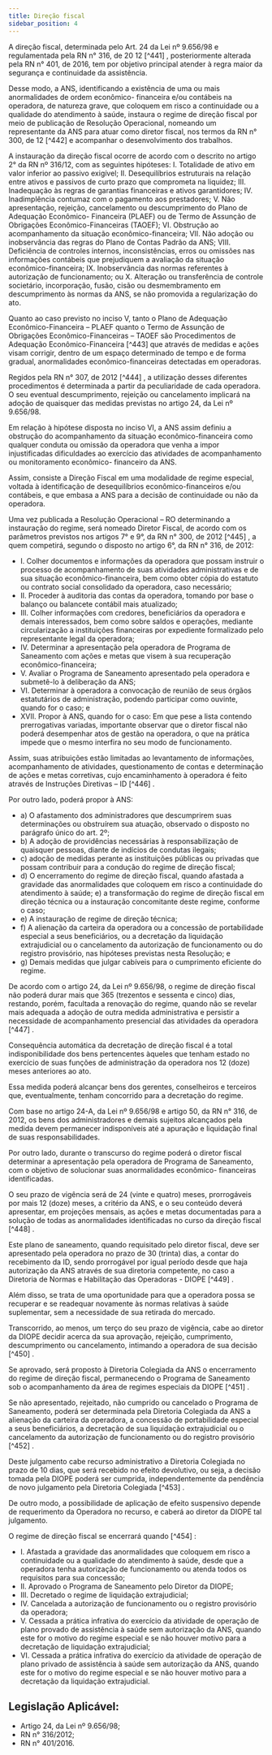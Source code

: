 ```yaml
---
title: Direção fiscal
sidebar_position: 4
---
```


A direção fiscal, determinada pelo Art. 24 da Lei nº 9.656/98 e regulamentada pela RN n° 316, de 20 12 [^441] ,
posteriormente alterada pela RN n° 401, de 2016, tem por objetivo principal atender à regra maior da
segurança e continuidade da assistência.

Desse modo, a ANS, identificando a existência de uma ou mais anormalidades de ordem econômico-
financeira e/ou contábeis na operadora, de natureza grave, que coloquem em risco a continuidade ou a
qualidade do atendimento à saúde, instaura o regime de direção fiscal por meio de publicação de Resolução
Operacional, nomeando um representante da ANS para atuar como diretor fiscal, nos termos da RN n° 300,
de 12 [^442] e acompanhar o desenvolvimento dos trabalhos.

A instauração da direção fiscal ocorre de acordo com o descrito no artigo 2° da RN nº 316/12, com as
seguintes hipóteses:
I. Totalidade de ativo em valor inferior ao passivo exigível;
II. Desequilíbrios estruturais na relação entre ativos e passivos de curto prazo que comprometa na liquidez;
III. Inadequação às regras de garantias financeiras e ativos garantidores;
IV. Inadimplência contumaz com o pagamento aos prestadores;
V. Não apresentação, rejeição, cancelamento ou descumprimento do Plano de Adequação Econômico-
Financeira (PLAEF) ou de Termo de Assunção de Obrigações Econômico-Financeiras (TAOEF);
VI. Obstrução ao acompanhamento da situação econômico-financeira;
VII. Não adoção ou inobservância das regras do Plano de Contas Padrão da ANS;
VIII. Deficiência de controles internos, inconsistências, erros ou omissões nas informações contábeis que
prejudiquem a avaliação da situação econômico-financeira;
IX. Inobservância das normas referentes à autorização de funcionamento; ou
X. Alteração ou transferência de controle societário, incorporação, fusão, cisão ou desmembramento em
descumprimento às normas da ANS, se não promovida a regularização do ato.

Quanto ao caso previsto no inciso V, tanto o Plano de Adequação Econômico-Financeira – PLAEF quanto
o Termo de Assunção de Obrigações Econômico-Financeiras – TAOEF são Procedimentos de Adequação
Econômico-Financeira [^443] que através de medidas e ações visam corrigir, dentro de um espaço determinado
de tempo e de forma gradual, anormalidades econômico-financeiras detectadas em operadoras.

Regidos pela RN n° 307, de 2012 [^444] , a utilização desses diferentes procedimentos é determinada a partir
da peculiaridade de cada operadora. O seu eventual descumprimento, rejeição ou cancelamento implicará
na adoção de quaisquer das medidas previstas no artigo 24, da Lei nº 9.656/98.

Em relação à hipótese disposta no inciso VI, a ANS assim definiu a obstrução do acompanhamento da
situação econômico-financeira como qualquer conduta ou omissão da operadora que venha a impor
injustificadas dificuldades ao exercício das atividades de acompanhamento ou monitoramento econômico-
financeiro da ANS.

Assim, consiste a Direção Fiscal em uma modalidade de regime especial, voltada à identificação de
desequilíbrios econômico-financeiros e/ou contábeis, e que embasa a ANS para a decisão de continuidade
ou não da operadora.

Uma vez publicada a Resolução Operacional – RO determinando a instauração do regime, será nomeado
Diretor Fiscal, de acordo com os parâmetros previstos nos artigos 7° e 9°, da RN n° 300, de 2012 [^445] , a
quem competirá, segundo o disposto no artigo 6°, da RN n° 316, de 2012:
- I. Colher documentos e informações da operadora que possam instruir o processo de acompanhamento
de suas atividades administrativas e de sua situação econômico-financeira, bem como obter cópia do
estatuto ou contrato social consolidado da operadora, caso necessário;
- II. Proceder à auditoria das contas da operadora, tomando por base o balanço ou balancete contábil mais atualizado;
- III. Colher informações com credores, beneficiários da operadora e demais interessados, bem como sobre
saldos e operações, mediante circularização a instituições financeiras por expediente formalizado pelo
representante legal da operadora;
- IV. Determinar a apresentação pela operadora de Programa de Saneamento com ações e metas que visem
à sua recuperação econômico-financeira;
- V. Avaliar o Programa de Saneamento apresentado pela operadora e submetê-lo à deliberação da ANS;
- VI. Determinar à operadora a convocação de reunião de seus órgãos estatutários de administração, podendo
participar como ouvinte, quando for o caso; e
- XVII. Propor à ANS, quando for o caso:
Em que pese a lista contendo prerrogativas variadas, importante observar que o diretor fiscal não poderá
desempenhar atos de gestão na operadora, o que na prática impede que o mesmo interfira no seu modo
de funcionamento.

Assim, suas atribuições estão limitadas ao levantamento de informações, acompanhamento de atividades,
questionamento de contas e determinação de ações e metas corretivas, cujo encaminhamento à operadora
é feito através de Instruções Diretivas – ID [^446] .

Por outro lado, poderá propor à ANS:
- a) O afastamento dos administradores que descumprirem suas determinações ou obstruírem sua
atuação, observado o disposto no parágrafo único do art. 2º;
- b) A adoção de providências necessárias à responsabilização de quaisquer pessoas, diante de indícios
de condutas ilegais;
- c) adoção de medidas perante as instituições públicas ou privadas que possam contribuir para a
condução do regime de direção fiscal;
- d) O encerramento do regime de direção fiscal, quando afastada a gravidade das anormalidades que
coloquem em risco a continuidade do atendimento à saúde; e) a transformação do regime de direção
fiscal em direção técnica ou a instauração concomitante deste regime, conforme o caso;
- e) A instauração de regime de direção técnica;
- f) A alienação da carteira da operadora ou a concessão de portabilidade especial a seus beneficiários,
ou a decretação da liquidação extrajudicial ou o cancelamento da autorização de funcionamento ou do
registro provisório, nas hipóteses previstas nesta Resolução; e
- g) Demais medidas que julgar cabíveis para o cumprimento eficiente do regime.

De acordo com o artigo 24, da Lei nº 9.656/98, o regime de direção fiscal não poderá durar mais que 365
(trezentos e sessenta e cinco) dias, restando, porém, facultada a renovação do regime, quando não se revelar
mais adequada a adoção de outra medida administrativa e persistir a necessidade de acompanhamento
presencial das atividades da operadora [^447] .

Consequência automática da decretação de direção fiscal é a total indisponibilidade dos bens pertencentes
àqueles que tenham estado no exercício de suas funções de administração da operadora nos 12 (doze)
meses anteriores ao ato.

Essa medida poderá alcançar bens dos gerentes, conselheiros e terceiros que, eventualmente, tenham
concorrido para a decretação do regime.

Com base no artigo 24-A, da Lei nº 9.656/98 e artigo 50, da RN n° 316, de 2012, os bens dos administradores
e demais sujeitos alcançados pela medida devem permanecer indisponíveis até a apuração e liquidação
final de suas responsabilidades.

Por outro lado, durante o transcurso do regime poderá o diretor fiscal determinar a apresentação pela
operadora de Programa de Saneamento, com o objetivo de solucionar suas anormalidades econômico-
financeiras identificadas.

O seu prazo de vigência será de 24 (vinte e quatro) meses, prorrogáveis por mais 12 (doze) meses, a critério
da ANS, e o seu conteúdo deverá apresentar, em projeções mensais, as ações e metas documentadas para
a solução de todas as anormalidades identificadas no curso da direção fiscal [^448] .

Este plano de saneamento, quando requisitado pelo diretor fiscal, deve ser apresentado pela operadora no
prazo de 30 (trinta) dias, a contar do recebimento da ID, sendo prorrogável por igual período desde que
haja autorização da ANS através de sua diretoria competente, no caso a Diretoria de Normas e Habilitação
das Operadoras - DIOPE [^449] .

Além disso, se trata de uma oportunidade para que a operadora possa se recuperar e se readequar
novamente às normas relativas à saúde suplementar, sem a necessidade de sua retirada do mercado.

Transcorrido, ao menos, um terço do seu prazo de vigência, cabe ao diretor da DIOPE decidir acerca da
sua aprovação, rejeição, cumprimento, descumprimento ou cancelamento, intimando a operadora de sua
decisão [^450] .

Se aprovado, será proposto à Diretoria Colegiada da ANS o encerramento do regime de direção fiscal,
permanecendo o Programa de Saneamento sob o acompanhamento da área de regimes especiais da
DIOPE [^451] .

Se não apresentado, rejeitado, não cumprido ou cancelado o Programa de Saneamento, poderá ser
determinada pela Diretoria Colegiada da ANS a alienação da carteira da operadora, a concessão de
portabilidade especial a seus beneficiários, a decretação de sua liquidação extrajudicial ou o cancelamento
da autorização de funcionamento ou do registro provisório [^452] .

Deste julgamento cabe recurso administrativo a Diretoria Colegiada no prazo de 10 dias, que será recebido
no efeito devolutivo, ou seja, a decisão tomada pela DIOPE poderá ser cumprida, independentemente da
pendência de novo julgamento pela Diretoria Colegiada [^453] .

De outro modo, a possibilidade de aplicação de efeito suspensivo depende de requerimento da Operadora
no recurso, e caberá ao diretor da DIOPE tal julgamento.

O regime de direção fiscal se encerrará quando [^454] :
- I. Afastada a gravidade das anormalidades que coloquem em risco a continuidade ou a qualidade do
atendimento à saúde, desde que a operadora tenha autorização de funcionamento ou atenda todos os
requisitos para sua concessão;
- II. Aprovado o Programa de Saneamento pelo Diretor da DIOPE;
- III. Decretado o regime de liquidação extrajudicial;
- IV. Cancelada a autorização de funcionamento ou o registro provisório da operadora;
- V. Cessada a prática infrativa do exercício da atividade de operação de plano provado de assistência à
saúde sem autorização da ANS, quando este for o motivo do regime especial e se não houver motivo
para a decretação de liquidação extrajudicial;
- VI. Cessada a prática infrativa do exercício da atividade de operação de plano privado de assistência à
saúde sem autorização da ANS, quando este for o motivo do regime especial e se não houver motivo
para a decretação da liquidação extrajudicial.

## Legislação Aplicável:
- Artigo 24, da Lei nº 9.656/98;
- RN n° 316/2012;
- RN n° 401/2016.